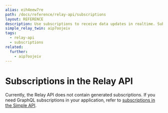 ```yaml
---
alias: eih4eew7re
path: /docs/reference/relay-api/subscriptions
layout: REFERENCE
description: Use subscriptions to receive data updates in realtime. Subscriptions in the GraphQL schema are derived from models and relations.
simple_relay_twin: aip7oojeiv
tags:
  - relay-api
  - subscriptions
related:
  further:
    - aip7oojeiv
---
```


# Subscriptions in the Relay API

Currently, the Relay API does not contain generated subscriptions. If you need GraphQL subscriptions in your application, refer to [subscriptions in the Simple API](aip7oojeiv).
